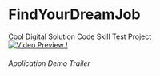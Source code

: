 # FindYourDreamJob
Cool Digital Solution Code Skill Test Project <br/>
[![Video Preview ! ](https://img.youtube.com/vi/rZjmM3wxiJ4/0.jpg)](https://www.youtube.com/watch?v=rZjmM3wxiJ4&feature=youtu.be)
<h6>Application Demo Trailer</h6>
